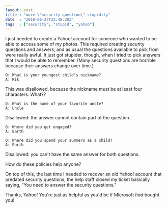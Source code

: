 ```yaml
---
layout: post
title : "more \"security question\" stupidity"
date  : "2010-06-27T23:48:20Z"
tags  : ["security", "stupid", "yahoo"]
---
```

I just needed to create a Yahoo! account for someone who wanted to be able to
access some of my photos.  This required creating security questions and
answers, and as usual the questions available to pick from were really awful.
It just got stupider, though, when I tried to pick answers that I would be able
to remember.  (Many security questions are horrible because their answers
change over time.)

    Q: What is your youngest child's nickname?
    A: Rik

This was disallowed, because the nickname must be at least four characters.
What??

    Q: What is the name of your favorite uncle?
    A: Uncle

Disallowed: the answer cannot contain part of the question.

    Q: Where did you get engaged?
    A: Earth

    Q: Where did you spend your summers as a child?
    A: Earth

Disallowed: you can't have the same answer for both questions.

How do these policies help anyone?

On top of this, the last time I needed to recover an old Yahoo! account that
predated security questions, the help staff closed my ticket basically saying,
"You need to answer the security questions."

Thanks, Yahoo!  You're just as helpful as you'd be if Microsoft *had* bought
you!


